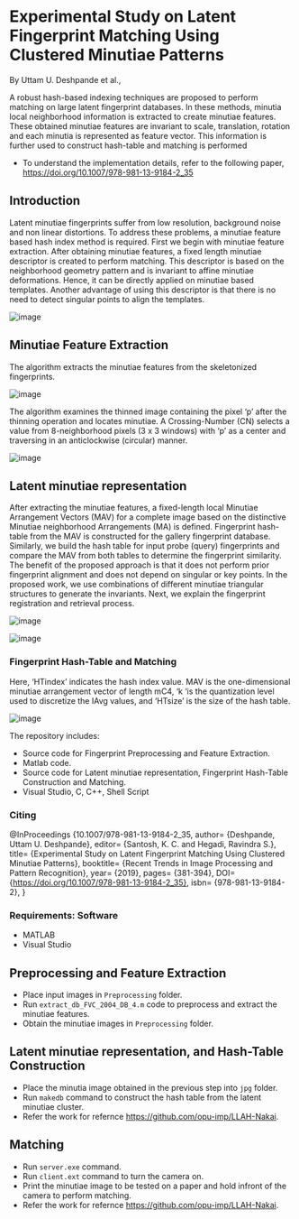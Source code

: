 # Experimental Study on Latent Fingerprint Matching Using Clustered Minutiae Patterns
By Uttam U. Deshpande et al.,


A robust hash-based indexing techniques are proposed to perform matching on large latent fingerprint databases. In these methods, minutia local neighborhood information is extracted to create minutiae features. These obtained minutiae features are invariant to scale, translation, rotation and each minutia is represented as feature vector. This information is further used to construct hash-table and matching is performed
* To understand the implementation details, refer to the following paper, https://doi.org/10.1007/978-981-13-9184-2_35


## Introduction 
Latent minutiae fingerprints suffer from low resolution, background noise and non linear distortions. To address these problems, a minutiae feature based hash index
method is required. First we begin with minutiae feature extraction. After obtaining minutiae features, a fixed length minutiae descriptor is created to perform matching.
This descriptor is based on the neighborhood geometry pattern and is invariant to affine minutiae deformations. Hence, it can be directly applied on minutiae based templates. Another advantage of using this descriptor is that there is no need to detect singular points to align the templates.

![image](https://user-images.githubusercontent.com/107185323/197578591-02889a6b-3432-4aff-8221-7255660394bb.png)

## Minutiae Feature Extraction
The algorithm extracts the minutiae features from the skeletonized fingerprints. 

![image](https://user-images.githubusercontent.com/107185323/197579748-b189e3c1-0c68-4be1-964f-4070362c6d01.png)

The algorithm examines the thinned image containing the pixel ‘p’ after the thinning operation and locates minutiae. A Crossing-Number (CN) selects a value from 8-neighborhood pixels (3 x 3 windows) with ‘p’ as a center and traversing in an anticlockwise (circular) manner.

![image](https://user-images.githubusercontent.com/107185323/197579810-df6e068a-e2b0-4a86-a1ca-38fcf962eb5b.png)

## Latent minutiae representation
After extracting the minutiae features, a fixed-length local Minutiae Arrangement Vectors (MAV) for a complete image based on the distinctive Minutiae neighborhood Arrangements (MA) is defined. Fingerprint hash-table from the MAV is constructed for the gallery fingerprint database. Similarly, we build the hash table for input probe (query) fingerprints and compare the MAV from both tables to determine the fingerprint similarity. The benefit of the proposed approach is that it does not perform prior fingerprint alignment and does not depend on singular or key points. In the proposed work, we use combinations of different minutiae triangular structures to generate the invariants. Next, we explain the fingerprint registration and retrieval process. 

![image](https://user-images.githubusercontent.com/107185323/197580291-b220f096-ef66-408b-9e7f-66476fc9301d.png)


![image](https://user-images.githubusercontent.com/107185323/197580923-e92d1fee-e427-4df0-b56e-7e65ea2182aa.png)

### Fingerprint Hash-Table and Matching

Here, ‘HTindex’ indicates the hash index value. MAV is the one-dimensional minutiae arrangement vector of length mC4, ‘k ‘is the quantization level used to discretize the IAvg values, and ‘HTsize’ is the size of the hash table.

![image](https://user-images.githubusercontent.com/107185323/197580966-96588d14-4e6f-4a33-a8f8-a9fdd5f34bf8.png)


The repository includes:

* Source code for Fingerprint Preprocessing and Feature Extraction.
* Matlab code.
* Source code for Latent minutiae representation, Fingerprint Hash-Table Construction and Matching.
* Visual Studio, C, C++, Shell Script

### Citing

@InProceedings {10.1007/978-981-13-9184-2_35,
author= {Deshpande, Uttam U. Deshpande},
editor= {Santosh, K. C. and Hegadi, Ravindra S.},
title= {Experimental Study on Latent Fingerprint Matching Using Clustered Minutiae Patterns},
booktitle= {Recent Trends in Image Processing and Pattern Recognition},
year= {2019},
pages= {381-394},
DOI= {https://doi.org/10.1007/978-981-13-9184-2_35},
isbn= {978-981-13-9184-2},
}

### Requirements: Software
* MATLAB
* Visual Studio

## Preprocessing and Feature Extraction
* Place input images in `Preprocessing` folder.
* Run `extract_db_FVC_2004_DB_4.m` code to preprocess and extract the minutiae features.
* Obtain the minutiae images in `Preprocessing` folder.

## Latent minutiae representation, and Hash-Table Construction
* Place the minutia image obtained in the previous step into `jpg` folder.
* Run `makedb` command to construct the hash table from the latent minutiae cluster.
* Refer the work for refernce https://github.com/opu-imp/LLAH-Nakai.

## Matching
* Run `server.exe` command.
* Run `client.ext` command to turn the camera on.
* Print the minutiae image to be tested on a paper and hold infront of the camera to perform matching.
* Refer the work for refernce https://github.com/opu-imp/LLAH-Nakai.
